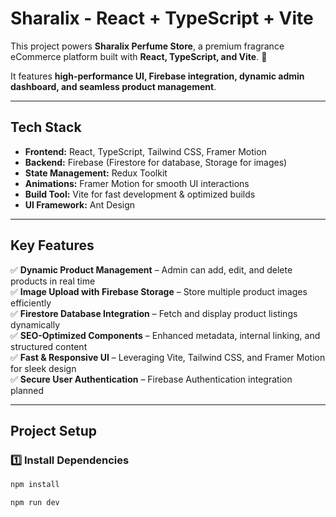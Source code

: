 # Sharalix - React + TypeScript + Vite

This project powers **Sharalix Perfume Store**, a premium fragrance eCommerce platform built with **React, TypeScript, and Vite**. 🚀

It features **high-performance UI, Firebase integration, dynamic admin dashboard, and seamless product management**.

---

## **Tech Stack**

- **Frontend:** React, TypeScript, Tailwind CSS, Framer Motion
- **Backend:** Firebase (Firestore for database, Storage for images)
- **State Management:** Redux Toolkit
- **Animations:** Framer Motion for smooth UI interactions
- **Build Tool:** Vite for fast development & optimized builds
- **UI Framework:** Ant Design

---

## **Key Features**

✅ **Dynamic Product Management** – Admin can add, edit, and delete products in real time  
✅ **Image Upload with Firebase Storage** – Store multiple product images efficiently  
✅ **Firestore Database Integration** – Fetch and display product listings dynamically  
✅ **SEO-Optimized Components** – Enhanced metadata, internal linking, and structured content  
✅ **Fast & Responsive UI** – Leveraging Vite, Tailwind CSS, and Framer Motion for sleek design  
✅ **Secure User Authentication** – Firebase Authentication integration planned

---

## **Project Setup**

### **1️⃣ Install Dependencies**

```bash
npm install

npm run dev


```
